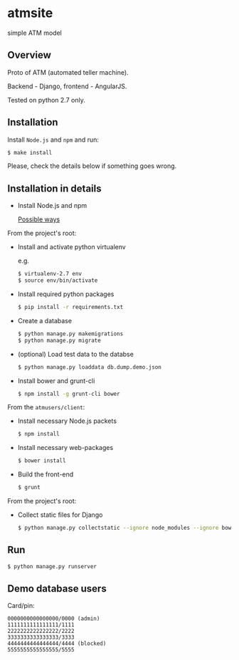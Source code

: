 # atmsite
simple ATM model

## Overview

Proto of ATM (automated teller machine).

Backend - Django, frontend - AngularJS.

Tested on python 2.7 only.

## Installation

Install `Node.js` and `npm` and run:

```bash
$ make install
```

Please, check the details below if something goes wrong.

## Installation in details

- Install Node.js and npm

    [Possible ways](https://gist.github.com/isaacs/579814)

From the project's root:

- Install and activate python virtualenv

    e.g.

    ```bash
    $ virtualenv-2.7 env
    $ source env/bin/activate
    ```

- Install required python packages

    ```bash
    $ pip install -r requirements.txt
    ```

- Create a database

    ```bash
    $ python manage.py makemigrations
    $ python manage.py migrate
    ```

- (optional) Load test data to the databse

    ```bash
    $ python manage.py loaddata db.dump.demo.json
    ```

- Install bower and grunt-cli

    ```bash
    $ npm install -g grunt-cli bower
    ```

From the `atmusers/client`:

- Install necessary Node.js packets

    ```bash
    $ npm install
    ```

- Install necessary web-packages

    ```bash
    $ bower install
    ```

- Build the front-end

    ```bash
    $ grunt
    ```

From the project's root:

- Collect static files for Django

    ```bash
    $ python manage.py collectstatic --ignore node_modules --ignore bower_components
    ```

## Run

```bash
$ python manage.py runserver
```

## Demo database users

Card/pin:

    0000000000000000/0000 (admin)
    1111111111111111/1111
    2222222222222222/2222
    3333333333333333/3333
    4444444444444444/4444 (blocked)
    5555555555555555/5555
